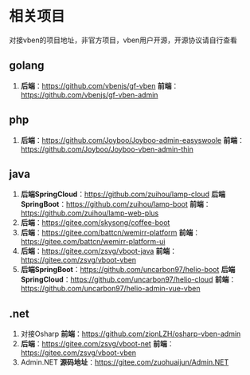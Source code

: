 # 相关项目
对接vben的项目地址，非官方项目，vben用户开源，开源协议请自行查看

## golang
1. **后端**：https://github.com/vbenjs/gf-vben **前端**：https://github.com/vbenjs/gf-vben-admin

## php
1. **后端**：https://github.com/Joyboo/Joyboo-admin-easyswoole **前端**：https://github.com/Joyboo/Joyboo-vben-admin-thin

## java
1. **后端SpringCloud**：https://github.com/zuihou/lamp-cloud  **后端SpringBoot**：https://github.com/zuihou/lamp-boot   **前端**：https://github.com/zuihou/lamp-web-plus
2. **后端**：https://gitee.com/skysong/coffee-boot
3. **后端**：https://gitee.com/battcn/wemirr-platform **前端**：https://gitee.com/battcn/wemirr-platform-ui
4. **后端**：https://gitee.com/zsvg/vboot-java **前端**：https://gitee.com/zsvg/vboot-vben
5. **后端SpringBoot**：https://github.com/uncarbon97/helio-boot   **后端SpringCloud**：https://github.com/uncarbon97/helio-cloud   **前端**：https://github.com/uncarbon97/helio-admin-vue-vben

## .net
1. 对接Osharp **前端**：https://github.com/zionLZH/osharp-vben-admin 
2. **后端**：https://gitee.com/zsvg/vboot-net **前端**：https://gitee.com/zsvg/vboot-vben
3. Admin.NET **源码地址**：https://gitee.com/zuohuaijun/Admin.NET
